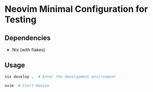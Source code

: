 # Neovim Minimal Configuration for Testing

## Dependencies

- Nix (with flakes)

## Usage

```bash
nix develop .  # Enter the development environment

nvim  # Start Neovim
```
